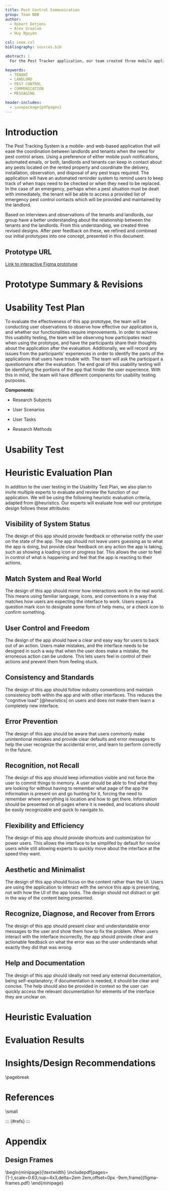 ```yaml
---
title: Pest Control Communication
group: Team BBB
author:
  - Robert Detjens
  - Alex Graalum
  - Huy Nguyen

csl: ieee.csl
bibliography: sources.bib

abstract: |
  For the Pest Tracker application, our team created three mobile application designs, each focused on the communication between landlords and tenants surrounding the need for pest control. After multiple design iterations, we have decided on a final concept to iterate on and flesh out. This document details this improved design, and the tests we will use to evaluate its effectiveness.

keywords:
  - TENANT
  - LANDLORD
  - PEST CONTROL
  - COMMUNICATION
  - MESSAGING

header-includes:
  - \usepackage{pdfpages}
---
```


# Introduction

The Pest Tracking System is a mobile- and web-based application that will ease the coordination between landlords and tenants when the need for pest control arises. Using a preference of either mobile push notifications, automated emails, or both, landlords and tenants can keep in contact about any pests located on the rented property and coordinate the delivery, installation, observation, and disposal of any pest traps required. The application will have an automated reminder system to remind users to keep track of when traps need to be checked or when they need to be replaced. In the case of an emergency, perhaps when a pest situation must be dealt with immediately, the tenant will be able to access a provided list of emergency pest control contacts which will be provided and maintained by the landlord.

Based on interviews and observations of the tenants and landlords, our group have a better understanding about the relationship between the tenants and the landlords. From this understanding, we created three revised designs. After peer feedback on these, we refined and combined our initial prototypes into one concept, presented in this document.

## Prototype URL

[Link to interactive Figma prototype](https://www.figma.com/proto/jtvyDb0Iw8zp9G3xuGY8DW/Concept---Week-6---Evaluation?scaling=scale-down)

# Prototype Summary & Revisions

# Usability Test Plan

To evaluate the effectiveness of this app prototype, the team will be conducting user observations to observe how effective our application is, and whether our functionalities require improvements. In order to achieve this usability testing, the team will be observing how participates react when using the prototype, and have the participants share their thoughts about the application after the evaluation. Additionally, we will record any issues from the participants' experiences in order to identify the parts of the applications that users have trouble with. The team will ask the participant a questionnaire after the evaluation. The end goal of this usability testing will be identifying the portions of the app that hinder the user experience. With this in mind, the team will have different components for usability testing purposes.

**Components:**

- Research Subjects

- User Scenarios

- User Tasks

- Research Methods

# Usability Test

# Heuristic Evaluation Plan

In addition to the user testing in the Usability Test Plan, we also plan to invite multiple experts to evaluate and review the function of our application. We will be using the following heuristic evaluation criteria, adapted from @heuristics. Our experts will evaluate how well our prototype design follows these attributes:

## Visibility of System Status

The design of this app should provide feedback or otherwise notify the user on the state of the app. The app should not leave users guessing as to what the app is doing, but provide clear feedback on any action the app is taking, such as showing a loading icon or progress bar. This allows the user to feel in control of what is happening and feel that the app is reacting to their actions.

## Match System and Real World

The design of this app should mirror how interactions work in the real world. This means using familiar language, icons, and conventions in a way that matches how users are expecting the interface to work. Users expect a question mark icon to designate some form of help menu, or a check icon to confirm something.

## User Control and Freedom

The design of the app should have a clear and easy way for users to back out of an action. Users make mistakes, and the interface needs to be designed in such a way that when the user does make a mistake, the erroneous action can be undone. This lets users feel in control of their actions and prevent them from feeling stuck.

## Consistency and Standards

The design of this app should follow industry conventions and maintain consistency both within the app and with other interfaces. This reduces the "cognitive load" [@heuristics] on users and does not make them learn a completely new interface.

## Error Prevention

The design of this app should be aware that users commonly make unintentional mistakes and provide clear defaults and error messages to help the user recognize the accidental error, and learn to perform correctly in the future.

## Recognition, not Recall

The design of this app should keep information visible and not force the user to commit things to memory. A user should be able to find what they are looking for without having to remember what page of the app the information is present on and go hunting for it, forcing the need to remember where everything is location and how to get there. Information should be presented on all pages where it is needed, and locations should be easily recognizable and quick to navigate to.

## Flexibility and Efficiency

The design of this app should provide shortcuts and customization for power users. This allows the interface to be simplifed by default for novice users while still allowing experts to quickly move about the interface at the speed they want.

## Aesthetic and Minimalist

The design of this app should focus on the content rather than the UI. Users are using the application to interact with the service this app is presenting, not with how the UI of the app looks. The design should not distract or get in the way of the content being presented.

## Recognize, Diagnose, and Recover from Errors

The design of this app should present clear and understandable error messages to the user and show them how to fix the problem. When users interact with the interface incorrectly, the app should provide clear and actionable feedback on what the error was so the user understands what exactly they did that was wrong.

## Help and Documentation

The design of this app should ideally not need any external documentation, being self-explanatory; if documentation is needed, it should be clear and concise. The help should also be provided in context so the user can quickly access the relevant documentation for elements of the interface they are unclear on.

# Heuristic Evaluation

# Evaluation Results

# Insights/Design Recommendations

\pagebreak

# References

\small

::: {#refs}
:::

# Appendix

## Design Frames

\begin{minipage}{\textwidth}
  \includepdf[pages={1-},scale=0.63,nup=4x3,delta=2em 2em,offset=0px -9em,frame]{figma-frames.pdf}
\end{minipage}
